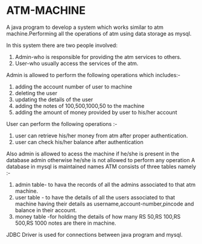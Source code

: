 # ATM-MACHINE
A java program to develop a system which works similar to atm machine.Performing all the operations of atm using data storage as mysql.

In this system there are two people involved:
1) Admin-who is responsible for providing the atm services to others.
2) User-who usually access the services of the atm.

Admin is allowed to perform the following operations which includes:-
1) adding the account number of user to machine
2) deleting the user 
3) updating the details of the user
4) adding the notes of 100,500,1000,50 to the machine
5) adding the amount of money provided by user to his/her account

User can perform the following operations :-
1) user can retrieve his/her money from atm after proper authentication.
2) user can check his/her balance after authentication

Also admin is allowed to acess the machine if he/she is present in the database admin otherwise he/she is not allowed to perform any operation
A database in mysql is maintained names ATM consists of three tables namely :-
1) admin table- to hava the records of all the admins associated to that atm machine.
2) user table - to have the details of all the users associated to that machine having their details as username,account-number,pincode and balance in their account.
3) money table -for holding the details of how many RS 50,RS 100,RS 500,RS 1000 notes are there in machine.

JDBC Driver is used for connections between java program and mysql.

